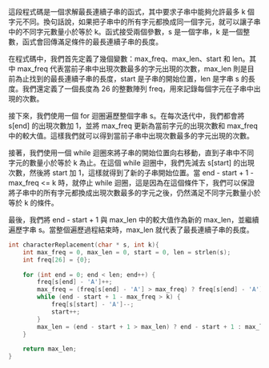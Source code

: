 這段程式碼是一個求解最長連續子串的函式，其中要求子串中能夠允許最多 k 個字元不同。換句話說，如果把子串中的所有字元都換成同一個字元，就可以讓子串中的不同字元數量小於等於 k。函式接受兩個參數，s 是一個字串，k 是一個整數，函式會回傳滿足條件的最長連續子串的長度。

在程式碼中，我們首先定義了幾個變數：max_freq、max_len、start 和 len。其中 max_freq 代表當前子串中出現次數最多的字元出現的次數，max_len 則是目前為止找到的最長連續子串的長度，start 是子串的開始位置，len 是字串 s 的長度。我們還定義了一個長度為 26 的整數陣列 freq，用來記錄每個字元在子串中出現的次數。

接下來，我們使用一個 for 迴圈遍歷整個字串 s。在每次迭代中，我們都會將 s[end] 的出現次數加 1，並將 max_freq 更新為當前字元的出現次數和 max_freq 中的較大值。這樣我們就可以得到當前子串中出現次數最多的字元出現的次數。

接著，我們使用一個 while 迴圈來將子串的開始位置向右移動，直到子串中不同字元的數量小於等於 k 為止。在這個 while 迴圈中，我們先減去 s[start] 的出現次數，然後將 start 加 1，這樣就得到了新的子串開始位置。當 end - start + 1 - max_freq <= k 時，就停止 while 迴圈，這是因為在這個條件下，我們可以保證將子串中的所有字元都換成出現次數最多的字元之後，仍然滿足不同字元數量小於等於 k 的條件。

最後，我們將 end - start + 1 與 max_len 中的較大值作為新的 max_len，並繼續遍歷字串 s。當整個遍歷過程結束時，max_len 就代表了最長連續子串的長度。

```c
int characterReplacement(char * s, int k){
    int max_freq = 0, max_len = 0, start = 0, len = strlen(s);
    int freq[26] = {0};
    
    for (int end = 0; end < len; end++) {
        freq[s[end] - 'A']++;
        max_freq = (freq[s[end] - 'A'] > max_freq) ? freq[s[end] - 'A'] : max_freq;
        while (end - start + 1 - max_freq > k) {
            freq[s[start] - 'A']--;
            start++;
        }
        max_len = (end - start + 1 > max_len) ? end - start + 1 : max_len;
    }
    
    return max_len;
}
```
